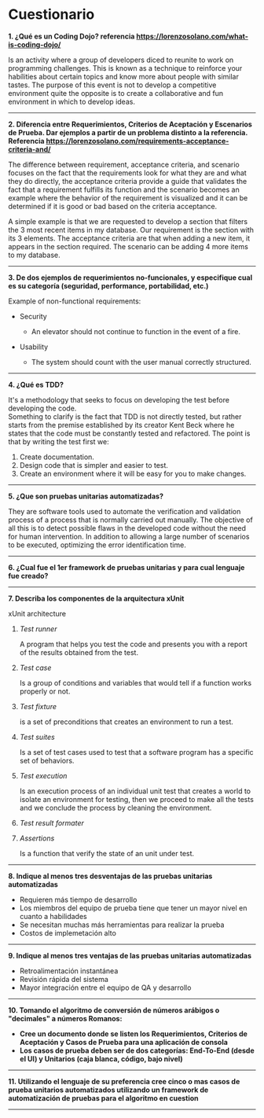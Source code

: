 # Cuestionario

**1. ¿Qué es un Coding Dojo? referencia https://lorenzosolano.com/what-is-coding-dojo/**

  Is an activity where a group of developers diced to reunite to work on programming challenges.
  This is known as a technique to reinforce your habílities about certain topics and know more 
  about people with similar tastes. The purpose of this event is not to develop a competitive 
  environment quite the opposite is to create a collaborative and fun environment in which to
  develop ideas.
  
----

**2. Diferencia entre Requerimientos, Criterios de Aceptación y Escenarios de Prueba. Dar ejemplos a partir de un problema distinto a la referencia. Referencia https://lorenzosolano.com/requirements-acceptance-criteria-and/**

The difference between requirement, acceptance criteria, and scenario focuses on the fact that 
the requirements look for what they are and what they do directly, the acceptance criteria 
provide a guide that validates the fact that a requirement fulfills its function and the 
scenario becomes an example where the behavior of the requirement is visualized and it can be 
determined if it is good or bad based on the criteria acceptance.

A simple example is that we are requested to develop a section that filters the 3 most recent 
items in my database. Our requirement is the section with its 3 elements. The acceptance 
criteria are that when adding a new item, it appears in the section required. The scenario can 
be adding 4 more items to my database.

----

**3. De dos ejemplos de requerimientos no-funcionales, y especifique cual es su categoría (seguridad, performance, portabilidad, etc.)**

Example of non-functional requirements: 
* Security 

  * An elevator should not continue to function in the event of a fire.

* Usability

  	* The system should count with the user manual correctly structured.

----

**4. ¿Qué es TDD?**

It's a methodology that seeks to focus on developing the test before developing the code.  
Something to clarify is the fact that TDD is not directly tested, but rather starts from the 
premise established by its creator Kent Beck where he states that the code must be constantly 
tested and refactored. The point is that by writing the test first we: 
1. Create documentation. 
2. Design code that is simpler and easier to test. 
3. Create an environment where it will be easy for you to make changes.

----

**5. ¿Que son pruebas unitarias automatizadas?**

They are software tools used to automate the verification and validation process of a process 
that is normally carried out manually. The objective of all this is to detect possible flaws 
in the developed code without the need for human intervention. In addition to allowing a large 
number of scenarios to be executed, optimizing the error identification time.

----
**6. ¿Cual fue el 1er framework de pruebas unitarias y para cual lenguaje fue creado?**



----
**7. Describa los componentes de la arquitectura xUnit**

xUnit architecture

1. *Test runner*
  
    A program that helps you test the code and presents you with a report of the results obtained from the test.

2. *Test case*

    Is a group of conditions and variables that would tell if a function works properly or not.

3. *Test fixture*

    is a set of preconditions that creates an environment to run a test. 

4. *Test suites*

    Is a set of test cases used to test that a software program has a specific set of behaviors.
    
5. *Test execution*

    Is an execution process of an individual unit test that creates a world to isolate an environment for testing, 
    then we proceed to make all the tests and we conclude the process by cleaning the environment.


6. *Test result formater*

   

7. *Assertions*

     Is a function that verify the state of an unit under test. 

----
**8. Indique al menos tres desventajas de las pruebas unitarias automatizadas**

* Requieren más tiempo de desarrollo
* Los miembros del equipo de prueba tiene que tener un mayor nivel en cuanto a habilidades
* Se necesitan muchas más herramientas para realizar la prueba
* Costos de implemetación alto

----
**9. Indique al menos tres ventajas de las pruebas unitarias automatizadas**

* Retroalimentación instantánea
* Revisión rápida del sistema
* Mayor integración entre el equipo de QA y desarrollo

----
**10. Tomando el algoritmo de conversión de números arábigos o "decimales" a números Romanos:**
  * **Cree un documento donde se listen los Requerimientos, Criterios de Aceptación y Casos de Prueba para una aplicación de consola**
  * **Los casos de prueba deben ser de dos categorías: End-To-End (desde el UI) y Unitarios (caja blanca, código, bajo nivel)**


----
**11. Utilizando el lenguaje de su preferencia cree cinco o mas casos de prueba unitarios automatizados utilizando un framework de automatización de pruebas para el algoritmo en cuestion**

----